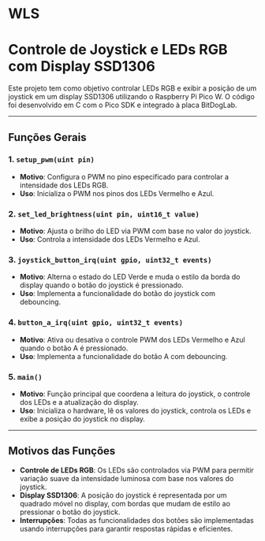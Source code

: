 # WLS

# Controle de Joystick e LEDs RGB com Display SSD1306

Este projeto tem como objetivo controlar LEDs RGB e exibir a posição de um joystick em um display SSD1306 utilizando o Raspberry Pi Pico W. O código foi desenvolvido em C com o Pico SDK e integrado à placa BitDogLab.

---

## Funções Gerais

### 1. `setup_pwm(uint pin)`
- **Motivo**: Configura o PWM no pino especificado para controlar a intensidade dos LEDs RGB.
- **Uso**: Inicializa o PWM nos pinos dos LEDs Vermelho e Azul.

### 2. `set_led_brightness(uint pin, uint16_t value)`
- **Motivo**: Ajusta o brilho do LED via PWM com base no valor do joystick.
- **Uso**: Controla a intensidade dos LEDs Vermelho e Azul.

### 3. `joystick_button_irq(uint gpio, uint32_t events)`
- **Motivo**: Alterna o estado do LED Verde e muda o estilo da borda do display quando o botão do joystick é pressionado.
- **Uso**: Implementa a funcionalidade do botão do joystick com debouncing.

### 4. `button_a_irq(uint gpio, uint32_t events)`
- **Motivo**: Ativa ou desativa o controle PWM dos LEDs Vermelho e Azul quando o botão A é pressionado.
- **Uso**: Implementa a funcionalidade do botão A com debouncing.

### 5. `main()`
- **Motivo**: Função principal que coordena a leitura do joystick, o controle dos LEDs e a atualização do display.
- **Uso**: Inicializa o hardware, lê os valores do joystick, controla os LEDs e exibe a posição do joystick no display.

---

## Motivos das Funções

- **Controle de LEDs RGB**: Os LEDs são controlados via PWM para permitir variação suave da intensidade luminosa com base nos valores do joystick.
- **Display SSD1306**: A posição do joystick é representada por um quadrado móvel no display, com bordas que mudam de estilo ao pressionar o botão do joystick.
- **Interrupções**: Todas as funcionalidades dos botões são implementadas usando interrupções para garantir respostas rápidas e eficientes.
